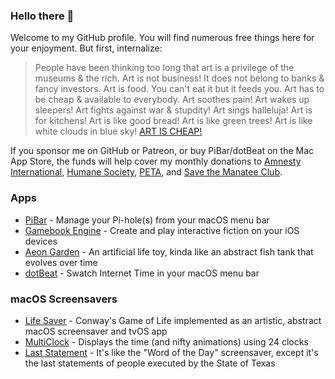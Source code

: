 ### Hello there 👋

Welcome to my GitHub profile. You will find numerous free things here for your enjoyment. But first, internalize:

> People have been thinking too long that art is a privilege of the museums & the rich. Art is not business! It does not belong to banks & fancy investors. Art is food. You can't eat it but it feeds you. Art has to be cheap & available to everybody. Art soothes pain! Art wakes up sleepers! Art fights against war & stupdity! Art sings halleluja! Art is for kitchens! Art is like good bread! Art is like green trees! Art is like white clouds in blue sky! [ART IS CHEAP!](https://breadandpuppet.org/cheap-art/why-cheap-art-manifesto)

If you sponsor me on GitHub or Patreon, or buy PiBar/dotBeat on the Mac App Store, the funds will help cover my monthly donations to [Amnesty International](https://www.amnesty.org/en/), [Humane Society](https://www.humanesociety.org), [PETA](https://www.peta.org), and [Save the Manatee Club](https://www.savethemanatee.org).

### Apps
* [PiBar](https://github.com/amiantos/pibar) - Manage your Pi-hole(s) from your macOS menu bar
* [Gamebook Engine](https://github.com/amiantos/gamebookengine) - Create and play interactive fiction on your iOS devices
* [Aeon Garden](https://github.com/amiantos/aeongarden) - An artificial life toy, kinda like an abstract fish tank that evolves over time
* [dotBeat](https://github.com/amiantos/dotbeat) - Swatch Internet Time in your macOS menu bar

### macOS Screensavers
- [Life Saver](https://github.com/amiantos/lifesaver) - Conway's Game of Life implemented as an artistic, abstract macOS screensaver and tvOS app
- [MultiClock](https://github.com/amiantos/multiclock) - Displays the time (and nifty animations) using 24 clocks
- [Last Statement](https://github.com/amiantos/last-statement) - It's like the "Word of the Day" screensaver, except it's the last statements of people executed by the State of Texas
